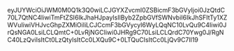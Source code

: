 eyJUYWciOiJWM0M0Q1k3Q0wiLCJGYXZvcml0ZSBicmF3bGVyIjoi0JzQtdC70L7QtNC4IiwiTmFtZSI6IkJhaHJpayIsIlByb2ZpbGVfSWNvbiI6IkJhSFItTy1XZWVuIiwiVHJvcGhpZXMiOiIiLCJCcmF3bGVycyI6WyLQqNC10LvQu9C4Iiwi0JrQsNGA0LsiLCLQmtC+0LvRjNGCIiwi0JHRg9C70LsiLCLQrdC70Ywg0J/RgNC40LzQviIsItCt0LzQtyIsItCc0LXQu9C+0LTQuCIsItCc0LjQv9C7Il19